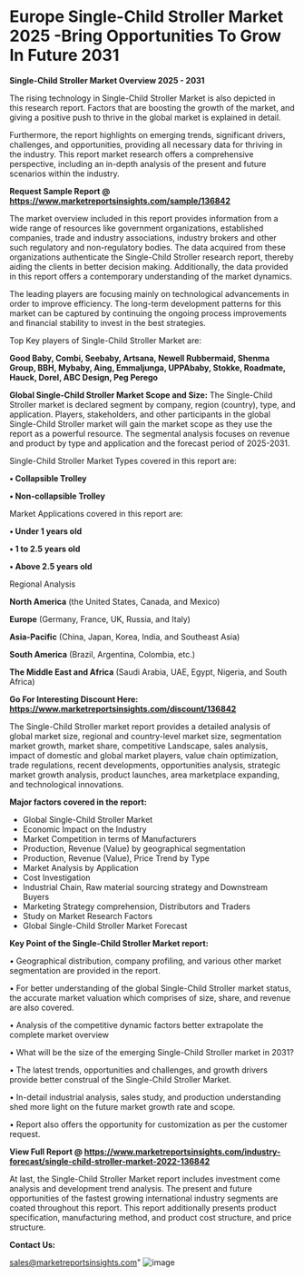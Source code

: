 # Europe Single-Child Stroller Market 2025 -Bring Opportunities To Grow In Future 2031

<Strong> Single-Child Stroller Market Overview 2025 - 2031</strong>

The rising technology in Single-Child Stroller Market is also depicted in this research report. Factors that are boosting the growth of the market, and giving a positive push to thrive in the global market is explained in detail.

Furthermore, the report highlights on emerging trends, significant drivers, challenges, and opportunities, providing all necessary data for thriving in the industry. This report market research offers a comprehensive perspective, including an in-depth analysis of the present and future scenarios within the industry.

<strong>Request Sample Report @ <a href=https://www.marketreportsinsights.com/sample/136842>https://www.marketreportsinsights.com/sample/136842</a></strong>

The market overview included in this report provides information from a wide range of resources like government organizations, established companies, trade and industry associations, industry brokers and other such regulatory and non-regulatory bodies. The data acquired from these organizations authenticate the Single-Child Stroller research report, thereby aiding the clients in better decision making. Additionally, the data provided in this report offers a contemporary understanding of the market dynamics.

The leading players are focusing mainly on technological advancements in order to improve efficiency. The long-term development patterns for this market can be captured by continuing the ongoing process improvements and financial stability to invest in the best strategies.

Top Key players of Single-Child Stroller Market are:

<strong>Good Baby, Combi, Seebaby, Artsana, Newell Rubbermaid, Shenma Group, BBH, Mybaby, Aing, Emmaljunga, UPPAbaby, Stokke, Roadmate, Hauck, Dorel, ABC Design, Peg Perego</strong>

<strong><b>Global Single-Child Stroller Market Scope and Size:</b></strong>
The Single-Child Stroller market is declared segment by company, region (country), type, and application. Players, stakeholders, and other participants in the global Single-Child Stroller market will gain the market scope as they use the report as a powerful resource. The segmental analysis focuses on revenue and product by type and application and the forecast period of 2025-2031.

Single-Child Stroller Market Types covered in this report are:

<strong>• Collapsible Trolley

• Non-collapsible Trolley</strong>

Market Applications covered in this report are:

<strong>• Under 1 years old

• 1 to 2.5 years old

• Above 2.5 years old</strong> 

Regional Analysis

<strong>North America</strong> (the United States, Canada, and Mexico)

<strong>Europe</strong> (Germany, France, UK, Russia, and Italy)

<strong>Asia-Pacific</strong> (China, Japan, Korea, India, and Southeast Asia)

<strong>South America</strong> (Brazil, Argentina, Colombia, etc.)

<strong>The Middle East and Africa</strong> (Saudi Arabia, UAE, Egypt, Nigeria, and South Africa)

<strong>Go For Interesting Discount Here: <a href=https://www.marketreportsinsights.com/discount/136842>https://www.marketreportsinsights.com/discount/136842</a></strong>

The Single-Child Stroller market report provides a detailed analysis of global market size, regional and country-level market size, segmentation market growth, market share, competitive Landscape, sales analysis, impact of domestic and global market players, value chain optimization, trade regulations, recent developments, opportunities analysis, strategic market growth analysis, product launches, area marketplace expanding, and technological innovations.

<strong><b>Major factors covered in the report:</b></strong>
<ul>
  <li>Global Single-Child Stroller Market </li>
  <li>Economic Impact on the Industry</li>
  <li>Market Competition in terms of Manufacturers</li>
  <li>Production, Revenue (Value) by geographical segmentation</li>
  <li>Production, Revenue (Value), Price Trend by Type</li>
  <li>Market Analysis by Application</li>
  <li>Cost Investigation</li>
  <li>Industrial Chain, Raw material sourcing strategy and Downstream Buyers</li>
  <li>Marketing Strategy comprehension, Distributors and Traders</li>
  <li>Study on Market Research Factors</li>
  <li>Global Single-Child Stroller Market Forecast</li>
</ul>

<strong><b>Key Point of the Single-Child Stroller Market report:</b></strong>

• Geographical distribution, company profiling, and various other market segmentation are provided in the report.

• For better understanding of the global Single-Child Stroller market status, the accurate market valuation which comprises of size, share, and revenue are also covered.

• Analysis of the competitive dynamic factors better extrapolate the complete market overview

• What will be the size of the emerging Single-Child Stroller market in 2031?

• The latest trends, opportunities and challenges, and growth drivers provide better construal of the Single-Child Stroller Market.

• In-detail industrial analysis, sales study, and production understanding shed more light on the future market growth rate and scope.

• Report also offers the opportunity for customization as per the customer request.

<strong><b>View Full Report @ <a href=https://www.marketreportsinsights.com/industry-forecast/single-child-stroller-market-2022-136842>https://www.marketreportsinsights.com/industry-forecast/single-child-stroller-market-2022-136842</a></b></strong>


At last, the Single-Child Stroller Market report includes investment come analysis and development trend analysis. The present and future opportunities of the fastest growing international industry segments are coated throughout this report. This report additionally presents product specification, manufacturing method, and product cost structure, and price structure.

<strong>Contact Us:</strong>

sales@marketreportsinsights.com"
![image](https://github.com/user-attachments/assets/00836894-1265-4b83-b3fa-eb5f825f5ef3)
